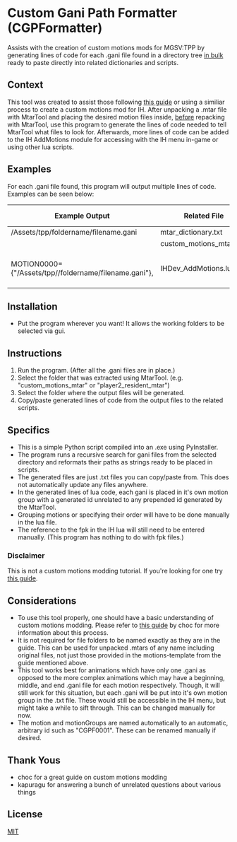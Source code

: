 # Custom Gani Path Formatter (CGPFormatter)

Assists with the creation of custom motions mods for MGSV:TPP by generating lines of code for each .gani file found in a directory tree <ins>in bulk</ins> ready to paste directly into related dictionaries and scripts.

## Context

This tool was created to assist those following [this guide](https://chocmake.github.io/guides/mgsv-adding-player-motions/) or using a similiar process to create a custom motions mod for IH. After unpacking a .mtar file with MtarTool and placing the desired motion files inside, <ins>before</ins> repacking with MtarTool, use this program to generate the lines of code needed to tell MtarTool what files to look for. Afterwards, more lines of code can be added to the IH AddMotions module for accessing with the IH menu in-game or using other lua scripts.

## Examples

For each .gani file found, this program will output multiple lines of code. Examples can be seen below:

| Example Output                                                       | Related File            | Related Tool                |
|----------------------------------------------------------------------|-------------------------|-----------------------------|
| /Assets/tpp/foldername/filename.gani                                 | mtar_dictionary.txt     | MtarTool                    |
| <myxml> <Gani FilePath="/Assets/tpp/foldername/filename" /> </myxml> | custom_motions_mtar.xml | MtarTool                    |
| MOTION0000={"/Assets/tpp//foldername/filename.gani"},                | IHDev_AddMotions.lua    | Infinite Heaven (IH) module |

## Installation

- Put the program wherever you want! It allows the working folders to be selected via gui.

## Instructions

1. Run the program. (After all the .gani files are in place.)
2. Select the folder that was extracted using MtarTool. (e.g. "custom_motions_mtar" or "player2_resident_mtar")
3. Select the folder where the output files will be generated.
4. Copy/paste generated lines of code from the output files to the related scripts.

## Specifics

- This is a simple Python script compiled into an .exe using PyInstaller.
- The program runs a recursive search for gani files from the selected directory and reformats their paths as strings ready to be placed in scripts.
- The generated files are just .txt files you can copy/paste from. This does not automatically update any files anywhere.
- In the generated lines of lua code, each gani is placed in it's own motion group with a generated id unrelated to any prepended id generated by the MtarTool.
- Grouping motions or specifying their order will have to be done manually in the lua file.
- The reference to the fpk in the IH lua will still need to be entered manually. (This program has nothing to do with fpk files.)

### Disclaimer

This is not a custom motions modding tutorial. If you're looking for one try [this guide](https://chocmake.github.io/guides/mgsv-adding-player-motions/).

## Considerations

- To use this tool properly, one should have a basic understanding of custom motions modding. Please refer to [this guide](https://chocmake.github.io/guides/mgsv-adding-player-motions/) by choc for more information about this process.
- It is not required for file folders to be named exactly as they are in the guide. This can be used for unpacked .mtars of any name including original files, not just those provided in the motions-template from the guide mentioned above.
- This tool works best for animations which have only one .gani as opposed to the more complex animations which may have a beginning, middle, and end .gani file for each motion respectively. Though, it will still work for this situation, but each .gani will be put into it's own motion group in the .txt file. These would still be accessible in the IH menu, but might take a while to sift through. This can be changed manually for now.
- The motion and motionGroups are named automatically to an automatic, arbitrary id such as "CGPF0001". These can be renamed manually if desired.

## Thank Yous

- choc for a great guide on custom motions modding
- kapuragu for answering a bunch of unrelated questions about various things

## License

[MIT](https://choosealicense.com/licenses/mit/)
